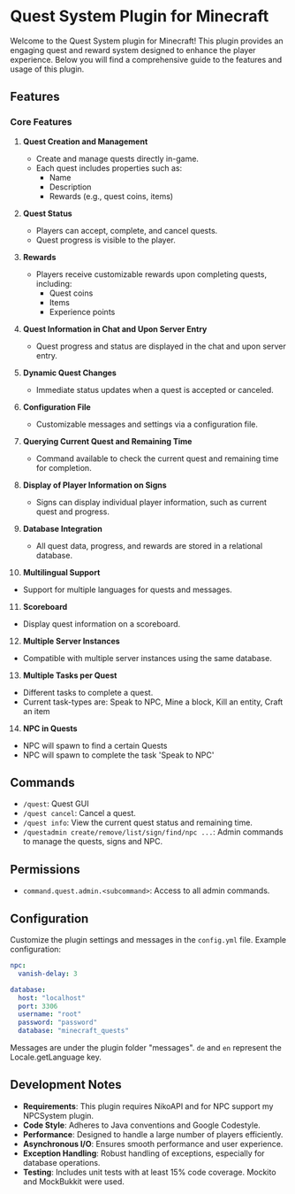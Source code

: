 # Quest System Plugin for Minecraft

Welcome to the Quest System plugin for Minecraft! This plugin provides an engaging quest and reward system designed to enhance the player experience. Below you will find a comprehensive guide to the features and usage of this plugin.

## Features

### Core Features
1. **Quest Creation and Management**
   - Create and manage quests directly in-game.
   - Each quest includes properties such as:
     - Name
     - Description
     - Rewards (e.g., quest coins, items)

2. **Quest Status**
   - Players can accept, complete, and cancel quests.
   - Quest progress is visible to the player.

3. **Rewards**
   - Players receive customizable rewards upon completing quests, including:
     - Quest coins
     - Items
     - Experience points

4. **Quest Information in Chat and Upon Server Entry**
   - Quest progress and status are displayed in the chat and upon server entry.

5. **Dynamic Quest Changes**
   - Immediate status updates when a quest is accepted or canceled.

6. **Configuration File**
   - Customizable messages and settings via a configuration file.

7. **Querying Current Quest and Remaining Time**
   - Command available to check the current quest and remaining time for completion.

8. **Display of Player Information on Signs**
   - Signs can display individual player information, such as current quest and progress.

9. **Database Integration**
   - All quest data, progress, and rewards are stored in a relational database.
     
10. **Multilingual Support**
   - Support for multiple languages for quests and messages.

11. **Scoreboard**
   - Display quest information on a scoreboard.

12. **Multiple Server Instances**
   - Compatible with multiple server instances using the same database.

13. **Multiple Tasks per Quest**
   - Different tasks to complete a quest.
   - Current task-types are: Speak to NPC, Mine a block, Kill an entity, Craft an item

14. **NPC in Quests**
   - NPC will spawn to find a certain Quests
   - NPC will spawn to complete the task 'Speak to NPC'
   

## Commands

- `/quest`: Quest GUI
- `/quest cancel`: Cancel a quest.
- `/quest info`: View the current quest status and remaining time.
- `/questadmin create/remove/list/sign/find/npc ...`: Admin commands to manage the quests, signs and NPC.


## Permissions

- `command.quest.admin.<subcommand>`: Access to all admin commands.

## Configuration

Customize the plugin settings and messages in the `config.yml` file. Example configuration:

```yaml
npc:
  vanish-delay: 3

database:
  host: "localhost"
  port: 3306
  username: "root"
  password: "password"
  database: "minecraft_quests"
```

Messages are under the plugin folder "messages".
`de` and `en` represent the Locale.getLanguage key.

## Development Notes

- **Requirements**: This plugin requires NikoAPI and for NPC support my NPCSystem plugin. 
- **Code Style**: Adheres to Java conventions and Google Codestyle.
- **Performance**: Designed to handle a large number of players efficiently.
- **Asynchronous I/O**: Ensures smooth performance and user experience.
- **Exception Handling**: Robust handling of exceptions, especially for database operations.
- **Testing**: Includes unit tests with at least 15% code coverage. Mockito and MockBukkit were used.
